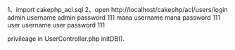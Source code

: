 1、import cakephp_acl.sql
2、open http://localhost/cakephp/acl/users/login
admin username admin password 111
mana username mana password 111
user username user password 111

privileage in UserController.php initDB().
